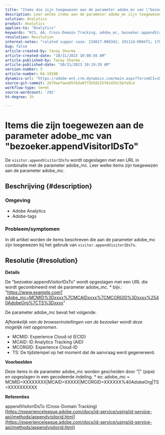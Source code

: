 ```yaml
---
title: "Items die zijn toegewezen aan de parameter adobe_mc van \"bezoeker.appendVisitorIDsTo\""
description: Leer welke items aan de parameter adobe_mc zijn toegewezen wanneer u "bezoeker.appendVisitorIDsTo" gebruikt.
solution: Analytics
product: Analytics
applies-to: "Analytics"
keywords: "KCS, AA, Cross-Domain Tracking, adobe_mc, bezoeker.appendVisitorIDsTo"
resolution: Resolution
internal-notes: "ralated suppor case: 210817-000342; 191114-000471; 170123-000011; 220408-000014"
bug: false
article-created-by: Tanay Sharma .
article-created-date: "10/31/2023 10:08:56 AM"
article-published-by: Tanay Sharma .
article-published-date: "10/31/2023 10:19:39 AM"
version-number: 5
article-number: KA-19190
dynamics-url: "https://adobe-ent.crm.dynamics.com/main.aspx?forceUCI=1&pagetype=entityrecord&etn=knowledgearticle&id=34b58e7a-d577-ee11-8179-6045bd006149"
source-git-commit: 2bf9aefaea95f6da0f73558125f61435c5b7a9cd
workflow-type: tm+mt
source-wordcount: '202'
ht-degree: 3%

---
```


# Items die zijn toegewezen aan de parameter adobe_mc van &quot;bezoeker.appendVisitorIDsTo&quot;


De `visitor.appendVisitorIDsTo` wordt opgeslagen met een URL in combinatie met de parameter adobe_mc. Leer welke items zijn toegewezen aan de parameter adobe_mc.

## Beschrijving {#description}


### Omgeving

- Adobe Analytics
- Adobe-tags


### Probleem/symptomen

In dit artikel worden de items beschreven die aan de parameter adobe_mc zijn toegewezen bij het gebruik van `visitor.appendVisitorIDsTo`.


## Resolutie {#resolution}


<b>Details</b>

De &quot;bezoeker.appendVisitorIDsTo&quot; wordt opgeslagen met een URL die wordt gecombineerd met de parameter adobe_mc.
\* bijv.: &quot;https://www.example.com?adobe_mc=MCMID%3Dxxxx%7CMCAIDxxxx%7CMCORGID%3Dxxxx%2540AdobeOrg%7CTS%3Dxxxx&quot;

De parameter adobe_mc bevat het volgende:

*Afhankelijk van de browserinstellingen van de bezoeker wordt deze mogelijk niet opgenomen.*

- MCMID: Experience Cloud-id (ECID)
- MCAID: ID Analytics Tracking (AID)
- MCORGID: Experience Cloud-ID
- TS: De tijdstempel op het moment dat de aanvraag werd gegenereerd.


<b>Voorbeelden</b>

Deze items in de parameter adobe_mc worden gescheiden door &quot;|&quot; (pipe) en opgeslagen in een gecodeerde indeling.
\* ex: adobe_mc = MCMID=XXXXXXXX|MCAID=XXXXX|MCORGID=XXXXXX%40AdobeOrg|TS=XXXXXXXXXX

<b>Referenties </b>

appendVisitorIDsTo (Cross-Domain Tracking)
[https://experienceleague.adobe.com/docs/id-service/using/id-service-api/methods/appendvisitorid.html](https://experienceleague.adobe.com/docs/id-service/using/id-service-api/methods/appendvisitorid.html)
